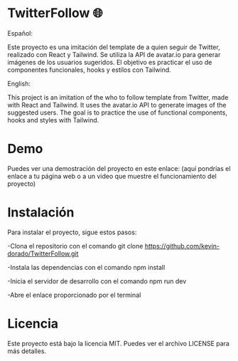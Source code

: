 # TwitterFollow  🌐


Español:

Este proyecto es una imitación del template de a quien seguir de Twitter, realizado con React y Tailwind. Se utiliza la API de avatar.io para generar imágenes de los usuarios sugeridos. El objetivo es practicar el uso de componentes funcionales, hooks y estilos con Tailwind.

English:

This project is an imitation of the who to follow template from Twitter, made with React and Tailwind. It uses the avatar.io API to generate images of the suggested users. The goal is to practice the use of functional components, hooks and styles with Tailwind.

# Demo
Puedes ver una demostración del proyecto en este enlace: (aquí pondrías el enlace a tu página web o a un video que muestre el funcionamiento del proyecto)

 # Instalación
Para instalar el proyecto, sigue estos pasos:

-Clona el repositorio con el comando git clone https://github.com/kevin-dorado/TwitterFollow.git

-Instala las dependencias con el comando npm install

-Inicia el servidor de desarrollo con el comando npm run dev

-Abre el enlace proporcionado por el terminal

# Licencia
Este proyecto está bajo la licencia MIT. Puedes ver el archivo LICENSE para más detalles.


